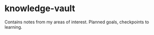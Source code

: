 # knowledge-vault
Contains notes from my areas of interest.
Planned goals, checkpoints to learning.
